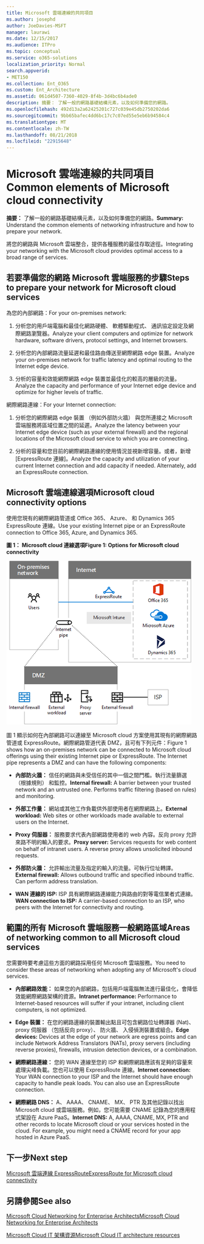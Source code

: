 ```yaml
---
title: Microsoft 雲端連線的共同項目
ms.author: josephd
author: JoeDavies-MSFT
manager: laurawi
ms.date: 12/15/2017
ms.audience: ITPro
ms.topic: conceptual
ms.service: o365-solutions
localization_priority: Normal
search.appverid:
- MET150
ms.collection: Ent_O365
ms.custom: Ent_Architecture
ms.assetid: 061d4507-7360-4029-8f4b-3d4bc6b4ade0
description: 摘要： 了解一般的網路基礎結構元素，以及如何準備您的網路。
ms.openlocfilehash: 492d13a2a62425201c727c039e45db2750202da6
ms.sourcegitcommit: 9bb65bafec4dd6bc17c7c07ed55e5eb6b94584c4
ms.translationtype: MT
ms.contentlocale: zh-TW
ms.lasthandoff: 08/21/2018
ms.locfileid: "22915648"
---
```

# <a name="common-elements-of-microsoft-cloud-connectivity"></a><span data-ttu-id="89da2-103">Microsoft 雲端連線的共同項目</span><span class="sxs-lookup"><span data-stu-id="89da2-103">Common elements of Microsoft cloud connectivity</span></span>

 <span data-ttu-id="89da2-104">**摘要：** 了解一般的網路基礎結構元素，以及如何準備您的網路。</span><span class="sxs-lookup"><span data-stu-id="89da2-104">**Summary:** Understand the common elements of networking infrastructure and how to prepare your network.</span></span>
  
<span data-ttu-id="89da2-105">將您的網路與 Microsoft 雲端整合，提供各種服務的最佳存取途徑。</span><span class="sxs-lookup"><span data-stu-id="89da2-105">Integrating your networking with the Microsoft cloud provides optimal access to a broad range of services.</span></span>
  
## <a name="steps-to-prepare-your-network-for-microsoft-cloud-services"></a><span data-ttu-id="89da2-106">若要準備您的網路 Microsoft 雲端服務的步驟</span><span class="sxs-lookup"><span data-stu-id="89da2-106">Steps to prepare your network for Microsoft cloud services</span></span>
<span data-ttu-id="89da2-107"><a name="steps"> </a></span><span class="sxs-lookup"><span data-stu-id="89da2-107"></span></span>

<span data-ttu-id="89da2-108">為您的內部網路：</span><span class="sxs-lookup"><span data-stu-id="89da2-108">For your on-premises network:</span></span>
  
1. <span data-ttu-id="89da2-109">分析您的用戶端電腦和最佳化網路硬體、 軟體驅動程式、 通訊協定設定及網際網路瀏覽器。</span><span class="sxs-lookup"><span data-stu-id="89da2-109">Analyze your client computers and optimize for network hardware, software drivers, protocol settings, and Internet browsers.</span></span>
    
2. <span data-ttu-id="89da2-110">分析您的內部網路流量延遲和最佳路由傳送至網際網路 edge 裝置。</span><span class="sxs-lookup"><span data-stu-id="89da2-110">Analyze your on-premises network for traffic latency and optimal routing to the Internet edge device.</span></span>
    
3. <span data-ttu-id="89da2-111">分析的容量和效能網際網路 edge 裝置並最佳化的較高的層級的流量。</span><span class="sxs-lookup"><span data-stu-id="89da2-111">Analyze the capacity and performance of your Internet edge device and optimize for higher levels of traffic.</span></span>
    
<span data-ttu-id="89da2-112">網際網路連線：</span><span class="sxs-lookup"><span data-stu-id="89da2-112">For your Internet connection:</span></span>
  
1. <span data-ttu-id="89da2-113">分析您的網際網路 edge 裝置 （例如外部防火牆） 與您所連接之 Microsoft 雲端服務將區域位置之間的延遲。</span><span class="sxs-lookup"><span data-stu-id="89da2-113">Analyze the latency between your Internet edge device (such as your external firewall) and the regional locations of the Microsoft cloud service to which you are connecting.</span></span>
    
2. <span data-ttu-id="89da2-p101">分析的容量和您目前的網際網路連線的使用情況並視新增容量。或者，新增 [ExpressRoute 連線]。</span><span class="sxs-lookup"><span data-stu-id="89da2-p101">Analyze the capacity and utilization of your current Internet connection and add capacity if needed. Alternately, add an ExpressRoute connection.</span></span>
    
## <a name="microsoft-cloud-connectivity-options"></a><span data-ttu-id="89da2-116">Microsoft 雲端連線選項</span><span class="sxs-lookup"><span data-stu-id="89da2-116">Microsoft cloud connectivity options</span></span>
<span data-ttu-id="89da2-117"><a name="steps"> </a></span><span class="sxs-lookup"><span data-stu-id="89da2-117"></span></span>

<span data-ttu-id="89da2-118">使用您現有的網際網路管道或 Office 365、 Azure、 和 Dynamics 365 ExpressRoute 連線。</span><span class="sxs-lookup"><span data-stu-id="89da2-118">Use your existing Internet pipe or an ExpressRoute connection to Office 365, Azure, and Dynamics 365.</span></span>
  
<span data-ttu-id="89da2-119">**圖 1： Microsoft cloud 連線選項**</span><span class="sxs-lookup"><span data-stu-id="89da2-119">**Figure 1: Options for Microsoft cloud connectivity**</span></span>

![圖 1：Microsoft Cloud 連線能力選項](media/Network-Poster/CommonElements.png)

  
<span data-ttu-id="89da2-p102">圖 1 顯示如何在內部網路可以連線至 Microsoft cloud 方案使用其現有的網際網路管道或 ExpressRoute。網際網路管道代表 DMZ，且可有下列元件：</span><span class="sxs-lookup"><span data-stu-id="89da2-p102">Figure 1 shows how an on-premises network can be connected to Microsoft cloud offerings using their existing Internet pipe or ExpressRoute. The Internet pipe represents a DMZ and can have the following components:</span></span>
  
- <span data-ttu-id="89da2-p103">**內部防火牆：** 信任的網路與未受信任的其中一個之間門檻。執行流量篩選 （根據規則） 和監控。</span><span class="sxs-lookup"><span data-stu-id="89da2-p103">**Internal firewall:** A barrier between your trusted network and an untrusted one. Performs traffic filtering (based on rules) and monitoring.</span></span>
    
- <span data-ttu-id="89da2-125">**外部工作量：** 網站或其他工作負載供外部使用者在網際網路上。</span><span class="sxs-lookup"><span data-stu-id="89da2-125">**External workload:** Web sites or other workloads made available to external users on the Internet.</span></span>
    
- <span data-ttu-id="89da2-p104">**Proxy 伺服器：** 服務要求代表內部網路使用者的 web 內容。反向 proxy 允許來路不明的輸入的要求。</span><span class="sxs-lookup"><span data-stu-id="89da2-p104">**Proxy server:** Services requests for web content on behalf of intranet users. A reverse proxy allows unsolicited inbound requests.</span></span>
    
- <span data-ttu-id="89da2-p105">**外部防火牆：** 允許輸出流量及指定的輸入的流量。可執行位址轉譯。</span><span class="sxs-lookup"><span data-stu-id="89da2-p105">**External firewall:** Allows outbound traffic and specified inbound traffic. Can perform address translation.</span></span>
    
- <span data-ttu-id="89da2-130">**WAN 連線的 ISP:** ISP 具有網際網路連線能力與路由的對等電信業者式連線。</span><span class="sxs-lookup"><span data-stu-id="89da2-130">**WAN connection to ISP:** A carrier-based connection to an ISP, who peers with the Internet for connectivity and routing.</span></span>
    
## <a name="areas-of-networking-common-to-all-microsoft-cloud-services"></a><span data-ttu-id="89da2-131">範圍的所有 Microsoft 雲端服務一般網路區域</span><span class="sxs-lookup"><span data-stu-id="89da2-131">Areas of networking common to all Microsoft cloud services</span></span>
<span data-ttu-id="89da2-132"><a name="steps"> </a></span><span class="sxs-lookup"><span data-stu-id="89da2-132"></span></span>

<span data-ttu-id="89da2-133">您需要時要考慮這些方面的網路採用任何 Microsoft 雲端服務。</span><span class="sxs-lookup"><span data-stu-id="89da2-133">You need to consider these areas of networking when adopting any of Microsoft's cloud services.</span></span>
  
- <span data-ttu-id="89da2-134">**內部網路效能：** 如果您的內部網路，包括用戶端電腦無法進行最佳化，會降低效能網際網路架構的資源。</span><span class="sxs-lookup"><span data-stu-id="89da2-134">**Intranet performance:** Performance to Internet-based resources will suffer if your intranet, including client computers, is not optimized.</span></span>
    
- <span data-ttu-id="89da2-135">**Edge 裝置：** 在您的網路邊緣的裝置輸出點且可包含網路位址轉譯器 (Nat)、 proxy 伺服器 （包括反向 proxy）、 防火牆、 入侵偵測裝置或組合。</span><span class="sxs-lookup"><span data-stu-id="89da2-135">**Edge devices:** Devices at the edge of your network are egress points and can include Network Address Translators (NATs), proxy servers (including reverse proxies), firewalls, intrusion detection devices, or a combination.</span></span>
    
- <span data-ttu-id="89da2-p106">**網際網路連線：** 您的 WAN 連線至您的 ISP 和網際網路應該有足夠的容量來處理尖峰負載。您也可以使用 ExpressRoute 連線。</span><span class="sxs-lookup"><span data-stu-id="89da2-p106">**Internet connection:** Your WAN connection to your ISP and the Internet should have enough capacity to handle peak loads. You can also use an ExpressRoute connection.</span></span>
    
- <span data-ttu-id="89da2-p107">**網際網路 DNS：** A、 AAAA、 CNAME、 MX、 PTR 及其他記錄以找出 Microsoft cloud 或雲端服務。例如，您可能需要 CNAME 記錄為您的應用程式架設在 Azure PaaS。</span><span class="sxs-lookup"><span data-stu-id="89da2-p107">**Internet DNS:** A, AAAA, CNAME, MX, PTR and other records to locate Microsoft cloud or your services hosted in the cloud. For example, you might need a CNAME record for your app hosted in Azure PaaS.</span></span>
    

## <a name="next-step"></a><span data-ttu-id="89da2-140">下一步</span><span class="sxs-lookup"><span data-stu-id="89da2-140">Next step</span></span>

[<span data-ttu-id="89da2-141">Microsoft 雲端連線 ExpressRoute</span><span class="sxs-lookup"><span data-stu-id="89da2-141">ExpressRoute for Microsoft cloud connectivity</span></span>](expressroute-for-microsoft-cloud-connectivity.md)

## <a name="see-also"></a><span data-ttu-id="89da2-142">另請參閱</span><span class="sxs-lookup"><span data-stu-id="89da2-142">See also</span></span>

<span data-ttu-id="89da2-143"><a name="steps"> </a></span><span class="sxs-lookup"><span data-stu-id="89da2-143"></span></span>

[<span data-ttu-id="89da2-144">Microsoft Cloud Networking for Enterprise Architects</span><span class="sxs-lookup"><span data-stu-id="89da2-144">Microsoft Cloud Networking for Enterprise Architects</span></span>](microsoft-cloud-networking-for-enterprise-architects.md)
  
[<span data-ttu-id="89da2-145">Microsoft Cloud IT 架構資源</span><span class="sxs-lookup"><span data-stu-id="89da2-145">Microsoft Cloud IT architecture resources</span></span>](microsoft-cloud-it-architecture-resources.md)


